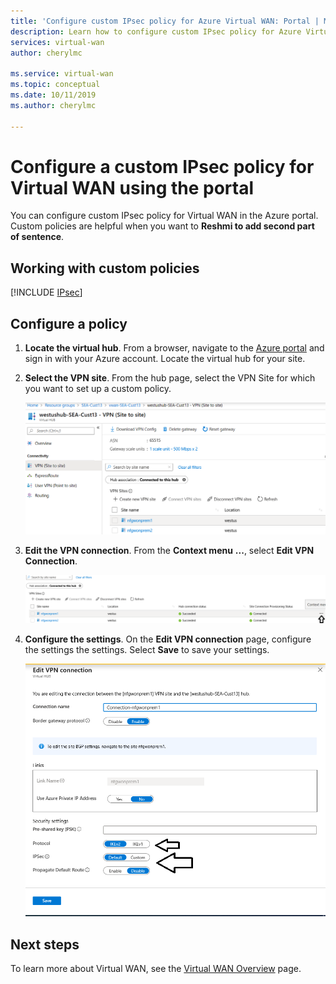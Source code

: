 ```yaml
---
title: 'Configure custom IPsec policy for Azure Virtual WAN: Portal | Microsoft Docs'
description: Learn how to configure custom IPsec policy for Azure Virtual WAN using the portal.
services: virtual-wan
author: cherylmc

ms.service: virtual-wan
ms.topic: conceptual
ms.date: 10/11/2019
ms.author: cherylmc

---
```

# Configure a custom IPsec policy for Virtual WAN using the portal

You can configure custom IPsec policy for Virtual WAN in the Azure portal. Custom policies are helpful when you want to **Reshmi to add second part of sentence**.

## Working with custom policies

[!INCLUDE [IPsec](../../includes/virtual-wan-ipsec-custom-include.md)]

## Configure a policy

1. **Locate the virtual hub**. From a browser, navigate to the [Azure portal](https://aka.ms/azurevirtualwanpreviewfeatures) and sign in with your Azure account. Locate the virtual hub for your site.
2. **Select the VPN site**. From the hub page, select the VPN Site for which you want to set up a custom policy.

   ![select](./media/virtual-wan-custom-ipsec-portal/locate.png)
3. **Edit the VPN connection**. From the **Context menu** **...**, select **Edit VPN Connection**.

   ![edit](./media/virtual-wan-custom-ipsec-portal/contextmenu.png)
4. **Configure the settings**. On the **Edit VPN connection** page, configure the settings the settings. Select **Save** to save your settings.

   ![configure and save](./media/virtual-wan-custom-ipsec-portal/edit.png)

## Next steps

To learn more about Virtual WAN, see the [Virtual WAN Overview](virtual-wan-about.md) page.